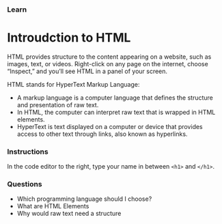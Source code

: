 ### Learn
# Introudction to HTML
 HTML provides structure to the content appearing on a website, such as images, text, or videos. Right-click on any page on the internet, choose “Inspect,” and you’ll see HTML in a panel of your screen.

HTML stands for HyperText Markup Language:

* A markup language is a computer language that defines the structure and presentation of raw text.
* In HTML, the computer can interpret raw text that is wrapped in HTML elements.
* HyperText is text displayed on a computer or device that provides access to other text through links, also known as hyperlinks.

### Instructions
In the code editor to the right, type your name in between `<h1>` and `</h1>`.

### Questions
* Which programming language should I choose?
* What are HTML Elements
* Why would raw text need a structure